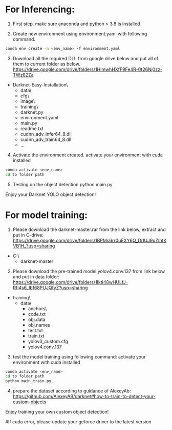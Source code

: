 # For Inferencing:

1. First step.
make sure anaconda and python > 3.8 is installed

2. Create new environment using environment.yaml with following command.
````bash
conda env create -n <env_name> -f environment.yaml
````

3. Download all the required DLL from google drive below and put all of them to current folder as below.
https://drive.google.com/drive/folders/1HimwhHXfF9Fe4R-0t26Nj0zz-TWz82Za
- Darknet-Easy-Installation\
  - data\
  - cfg\
  - image\
  - training\
  - darknet.py
  - environment.yaml
  - main.py
  - readme.txt
  - cudnn_adv_infer64_8.dll
  - cudnn_adv_train64_8.dll
  - ...

4. Activate the environment created.
activate your environment with cuda installed
````bash
conda activate <env_name>
cd to folder path
````

5. Testing on the object detection
python main.py

Enjoy your Darknet YOLO object detection!

# For model training:
1. Please download the darknet-master.rar from the link below, extract and put in C-drive:
https://drive.google.com/drive/folders/1BPMs6rr0uEXY6Q_DrlUJ9uZIhtKVB1H_?usp=sharing

- C:\\
  - darknet-master
  
2. Please download the pre-trained model yolov4.conv.137 from link below and put in data folder:
https://drive.google.com/drive/folders/1Ikti48wHULfJ-Rfi4s6_Ibf68PUJQfyZ?usp=sharing

- training\
  - data\
    - anchors\
    - code.txt
    - obj.data
    - obj.names
    - test.txt
    - train.txt
    - yolov3_custom.cfg
    - yolov4.conv.137

3. test the model training using following command:
activate your environment with cuda installed
````bash
conda activate <env_name>
cd to folder path
python main_train.py
````

4. prepare the dataset according to guidance of AlexeyAb:
https://github.com/AlexeyAB/darknet#how-to-train-to-detect-your-custom-objects

Enjoy training your own custom object detection!

#If cuda error, please update your geforce driver to the latest version

